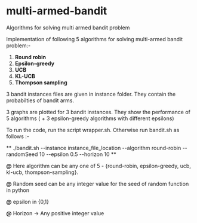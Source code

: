 # multi-armed-bandit
Algorithms for solving multi armed bandit problem

Implementation of following 5 algorithms for solving multi-armed bandit problem:-
1. **Round robin**
2. **Epsilon-greedy**
3. **UCB**
4. **KL-UCB**
5. **Thompson sampling**

3 bandit instances files are given in instance folder. They contain the probabilties of bandit arms. 

3 graphs are plotted for 3 bandit instances. They show the performance of 5 algorithms ( + 3 epsilon-greedy algorithms with different epsilons)

To run the code, run the script wrapper.sh. Otherwise run bandit.sh as follows :-

** ./bandit.sh --instance instance_file_location --algorithm round-robin --randomSeed 10 --epsilon 0.5 --horizon 10 **

**@** Here algorithm can be any one of 5 - {round-robin, epsilon-greedy, ucb, kl-ucb, thompson-sampling}. 

**@** Random seed can be any integer value for the seed of random function in python 

**@** epsilon in {0,1}  

**@** Horizon -> Any positive integer value

